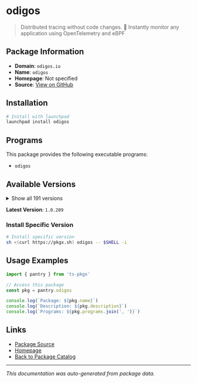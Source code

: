 # odigos

> Distributed tracing without code changes. 🚀 Instantly monitor any application using OpenTelemetry and eBPF

## Package Information

- **Domain**: `odigos.io`
- **Name**: `odigos`
- **Homepage**: Not specified
- **Source**: [View on GitHub](https://github.com/pkgxdev/pantry/tree/main/projects/odigos.io/package.yml)

## Installation

```bash
# Install with launchpad
launchpad install odigos
```

## Programs

This package provides the following executable programs:

- `odigos`

## Available Versions

<details>
<summary>Show all 191 versions</summary>

- `1.0.209`, `1.0.207`, `1.0.206`, `1.0.205`, `1.0.204`
- `1.0.203`, `1.0.202`, `1.0.201`, `1.0.200`, `1.0.199`
- `1.0.198`, `1.0.196`, `1.0.195`, `1.0.193`, `1.0.192`
- `1.0.191`, `1.0.190`, `1.0.189`, `1.0.188`, `1.0.187`
- `1.0.186`, `1.0.185`, `1.0.184`, `1.0.183`, `1.0.182`
- `1.0.181`, `1.0.180`, `1.0.179`, `1.0.178`, `1.0.177`
- `1.0.175`, `1.0.172`, `1.0.171`, `1.0.170`, `1.0.169`
- `1.0.168`, `1.0.166`, `1.0.165`, `1.0.164`, `1.0.163`
- `1.0.162`, `1.0.161`, `1.0.160`, `1.0.159`, `1.0.158`
- `1.0.157`, `1.0.156`, `1.0.155`, `1.0.154`, `1.0.153`
- `1.0.152`, `1.0.151`, `1.0.150`, `1.0.149`, `1.0.148`
- `1.0.147`, `1.0.146`, `1.0.145`, `1.0.144`, `1.0.143`
- `1.0.142`, `1.0.141`, `1.0.140`, `1.0.139`, `1.0.138`
- `1.0.137`, `1.0.136`, `1.0.135`, `1.0.133`, `1.0.132`
- `1.0.131`, `1.0.130`, `1.0.129`, `1.0.128`, `1.0.127`
- `1.0.125`, `1.0.124`, `1.0.123`, `1.0.122`, `1.0.121`
- `1.0.120`, `1.0.119`, `1.0.118`, `1.0.117`, `1.0.116`
- `1.0.115`, `1.0.114`, `1.0.113`, `1.0.112`, `1.0.111`
- `1.0.110`, `1.0.109`, `1.0.108`, `1.0.107`, `1.0.106`
- `1.0.105`, `1.0.104`, `1.0.103`, `1.0.102`, `1.0.101`
- `1.0.100`, `1.0.99`, `1.0.98`, `1.0.97`, `1.0.95`
- `1.0.94`, `1.0.93`, `1.0.92`, `1.0.91`, `1.0.90`
- `1.0.89`, `1.0.86`, `1.0.85`, `1.0.84`, `1.0.83`
- `1.0.82`, `1.0.81`, `1.0.80`, `1.0.79`, `1.0.78`
- `1.0.77`, `1.0.76`, `1.0.75`, `1.0.74`, `1.0.73`
- `1.0.72`, `1.0.71`, `1.0.70`, `1.0.69`, `1.0.68`
- `1.0.67`, `1.0.65`, `1.0.64`, `1.0.63`, `1.0.62`
- `1.0.61`, `1.0.60`, `1.0.59`, `1.0.58`, `1.0.57`
- `1.0.55`, `1.0.54`, `1.0.53`, `1.0.52`, `1.0.51`
- `1.0.50`, `1.0.49`, `1.0.48`, `1.0.47`, `1.0.46`
- `1.0.45`, `1.0.44`, `1.0.43`, `1.0.42`, `1.0.41`
- `1.0.40`, `1.0.39`, `1.0.38`, `1.0.37`, `1.0.36`
- `1.0.35`, `1.0.34`, `1.0.33`, `1.0.32`, `1.0.31`
- `1.0.30`, `1.0.29`, `1.0.28`, `1.0.27`, `1.0.26`
- `1.0.25`, `1.0.24`, `1.0.23`, `1.0.22`, `1.0.21`
- `1.0.20`, `1.0.19`, `1.0.18`, `1.0.17`, `1.0.15`
- `1.0.14`, `1.0.13`, `1.0.12`, `1.0.11`, `1.0.10`
- `1.0.9`, `1.0.8`, `1.0.5`, `1.0.4`, `1.0.2`
- `1.0.1`

</details>

**Latest Version**: `1.0.209`

### Install Specific Version

```bash
# Install specific version
sh <(curl https://pkgx.sh) odigos -- $SHELL -i
```

## Usage Examples

```typescript
import { pantry } from 'ts-pkgx'

// Access this package
const pkg = pantry.odigos

console.log(`Package: ${pkg.name}`)
console.log(`Description: ${pkg.description}`)
console.log(`Programs: ${pkg.programs.join(', ')}`)
```

## Links

- [Package Source](https://github.com/pkgxdev/pantry/tree/main/projects/odigos.io/package.yml)
- [Homepage](#)
- [Back to Package Catalog](../../package-catalog.md)

---

*This documentation was auto-generated from package data.*
